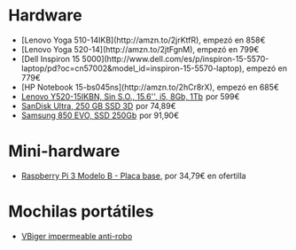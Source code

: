 # Hardware

<ul>
  <li>
[Lenovo Yoga 510-14IKB](http://amzn.to/2jrKtfR), empezó en 858€
  </li>
  <li>
[Lenovo Yoga 520-14](http://amzn.to/2jtFgnM), empezó en 799€    
  </li>
  <li>
[Dell Inspiron 15 5000](http://www.dell.com/es/p/inspiron-15-5570-laptop/pd?oc=cn57002&model_id=inspiron-15-5570-laptop), empezó en 779€
  </li>
  <li>
[HP Notebook 15-bs045ns](http://amzn.to/2hCr8rX), empezó en 685€
  </li>
  <li>
<a target="_blank" href="https://www.amazon.es/gp/product/B075CPYJ4K/ref=as_li_tl?ie=UTF8&camp=3638&creative=24630&creativeASIN=B075CPYJ4K&linkCode=undefined&tag=rchavarria-21&linkId=c57bac9a36444e5ff4f808d34e73ed98">Lenovo Y520-15IKBN, Sin S.O., 15.6'', i5, 8Gb, 1Tb</a><img src="//ir-es.amazon-adsystem.com/e/ir?t=rchavarria-21&l=am2&o=30&a=B075CPYJ4K" width="1" height="1" border="0" alt="" style="border:none !important; margin:0px !important;" /> por 599€
  </li>
  <li>
<a target="_blank" href="https://www.amazon.es/gp/product/B071KGRXRH/ref=as_li_tl?ie=UTF8&camp=3638&creative=24630&creativeASIN=B071KGRXRH&linkCode=undefined&tag=rchavarria-21&linkId=dc343687b82998f6a18b576491c7f701">SanDisk Ultra, 250 GB SSD 3D</a><img src="//ir-es.amazon-adsystem.com/e/ir?t=rchavarria-21&l=am2&o=30&a=B071KGRXRH" width="1" height="1" border="0" alt="" style="border:none !important; margin:0px !important;" /> por 74,89€
  </li>
  <li>
<a target="_blank" href="https://www.amazon.es/gp/product/B00P736UEU/ref=as_li_tl?ie=UTF8&camp=3638&creative=24630&creativeASIN=B00P736UEU&linkCode=undefined&tag=rchavarria-21&linkId=59d634f98c68de8bed3ceb4597c41771">Samsung 850 EVO, SSD 250Gb</a><img src="//ir-es.amazon-adsystem.com/e/ir?t=rchavarria-21&l=am2&o=30&a=B00P736UEU" width="1" height="1" border="0" alt="" style="border:none !important; margin:0px !important;" /> por 91,90€
  </li>
</ul>


# Mini-hardware

- [Raspberry Pi 3 Modelo B - Placa base](http://amzn.to/2hNCnxF), por 34,79€ en ofertilla

# Mochilas portátiles

- [VBiger impermeable anti-robo](http://amzn.to/2jujvEr)
